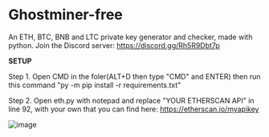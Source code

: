 # Ghostminer-free
An ETH, BTC, BNB and LTC private key generator and checker, made with python.
Join the Discord server: https://discord.gg/Rh5R9Dbt7p

______________________SETUP______________________

Step 1. Open CMD in the foler(ALT+D then type "CMD" and ENTER) then run this command "py -m pip install -r requirements.txt"

Step 2. Open eth.py with notepad and replace "YOUR ETHERSCAN API" in line 92, with your own that you can find here: https://etherscan.io/myapikey

![image](https://user-images.githubusercontent.com/92945282/224676132-b27a16bd-e8d0-450f-9dfd-28093e1cbda4.png)
